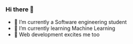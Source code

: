 ### Hi there 👋


- 🔭 I’m currently a Software engineering student
- 🌱 I’m currently learning Machine Learning
- 👯 Web development excites me too
